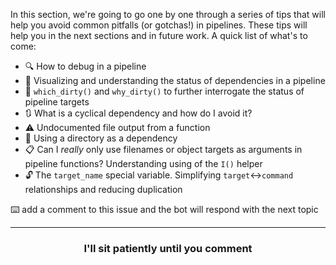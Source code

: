 In this section, we're going to go one by one through a series of tips that will help you avoid common pitfalls (or gotchas!) in pipelines. These tips will help you in the next sections and in future work. A quick list of what's to come:


- :mag: How to debug in a pipeline
- :eyes: Visualizing and understanding the status of dependencies in a pipeline
- :speech_balloon: `which_dirty()` and `why_dirty()` to further interrogate the status of pipeline targets
- :arrows_clockwise: What is a cyclical dependency and how do I avoid it?
- :warning: Undocumented file output from a function 
- :open_file_folder: Using a directory as a dependency 
- :clipboard: Can I _really_ only use filenames or object targets as arguments in pipeline functions? Understanding using of the `I()` helper
- :unlock: The `target_name` special variable. Simplifying `target`:left_right_arrow:`command` relationships and reducing duplication


:keyboard: add a comment to this issue and the bot will respond with the next topic

<hr>
<h3 align="center">I'll sit patiently until you comment</h3>
